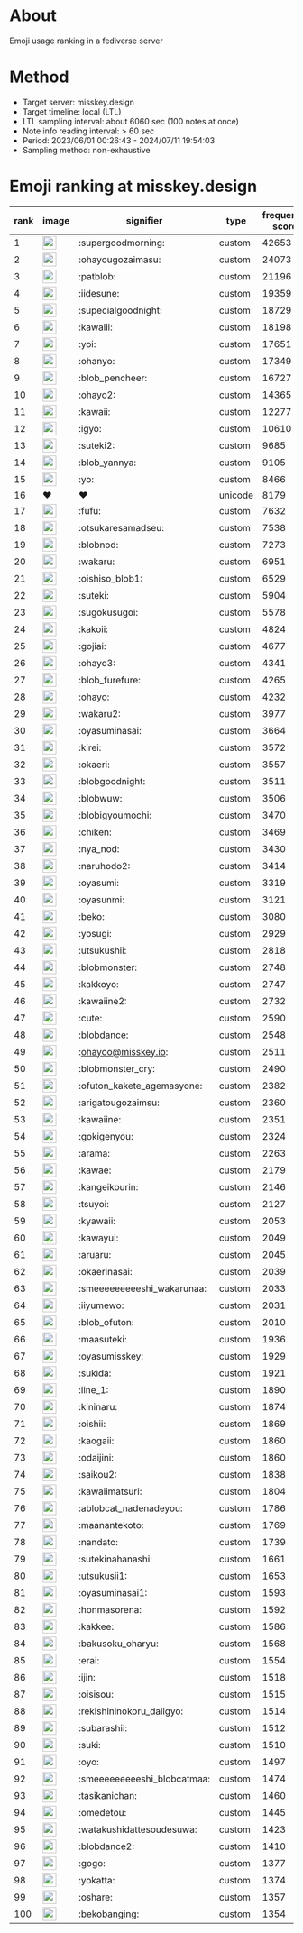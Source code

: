 # About
Emoji usage ranking in a fediverse server

# Method
- Target server: misskey.design
- Target timeline: local (LTL)
- LTL sampling interval: about 6060 sec (100 notes at once)
- Note info reading interval: > 60 sec
- Period: 2023/06/01 00:26:43 - 2024/07/11 19:54:03 
- Sampling method: non-exhaustive

# Emoji ranking at misskey.design

|rank|image|signifier|type|frequency score|
|----|----|----|----|----|
|1|<img height="24" src="https://misskey.design/emoji/supergoodmorning.webp">|:supergoodmorning:|custom|42653|
|2|<img height="24" src="https://misskey.design/emoji/ohayougozaimasu.webp">|:ohayougozaimasu:|custom|24073|
|3|<img height="24" src="https://misskey.design/emoji/patblob.webp">|:patblob:|custom|21196|
|4|<img height="24" src="https://misskey.design/emoji/iidesune.webp">|:iidesune:|custom|19359|
|5|<img height="24" src="https://misskey.design/emoji/supecialgoodnight.webp">|:supecialgoodnight:|custom|18729|
|6|<img height="24" src="https://misskey.design/emoji/kawaiii.webp">|:kawaiii:|custom|18198|
|7|<img height="24" src="https://misskey.design/emoji/yoi.webp">|:yoi:|custom|17651|
|8|<img height="24" src="https://misskey.design/emoji/ohanyo.webp">|:ohanyo:|custom|17349|
|9|<img height="24" src="https://misskey.design/emoji/blob_pencheer.webp">|:blob_pencheer:|custom|16727|
|10|<img height="24" src="https://misskey.design/emoji/ohayo2.webp">|:ohayo2:|custom|14365|
|11|<img height="24" src="https://misskey.design/emoji/kawaii.webp">|:kawaii:|custom|12277|
|12|<img height="24" src="https://misskey.design/emoji/igyo.webp">|:igyo:|custom|10610|
|13|<img height="24" src="https://misskey.design/emoji/suteki2.webp">|:suteki2:|custom|9685|
|14|<img height="24" src="https://misskey.design/emoji/blob_yannya.webp">|:blob_yannya:|custom|9105|
|15|<img height="24" src="https://misskey.design/emoji/yo.webp">|:yo:|custom|8466|
|16|❤|❤|unicode|8179|
|17|<img height="24" src="https://misskey.design/emoji/fufu.webp">|:fufu:|custom|7632|
|18|<img height="24" src="https://misskey.design/emoji/otsukaresamadseu.webp">|:otsukaresamadseu:|custom|7538|
|19|<img height="24" src="https://misskey.design/emoji/blobnod.webp">|:blobnod:|custom|7273|
|20|<img height="24" src="https://misskey.design/emoji/wakaru.webp">|:wakaru:|custom|6951|
|21|<img height="24" src="https://misskey.design/emoji/oishiso_blob1.webp">|:oishiso_blob1:|custom|6529|
|22|<img height="24" src="https://misskey.design/emoji/suteki.webp">|:suteki:|custom|5904|
|23|<img height="24" src="https://misskey.design/emoji/sugokusugoi.webp">|:sugokusugoi:|custom|5578|
|24|<img height="24" src="https://misskey.design/emoji/kakoii.webp">|:kakoii:|custom|4824|
|25|<img height="24" src="https://misskey.design/emoji/gojiai.webp">|:gojiai:|custom|4677|
|26|<img height="24" src="https://misskey.design/emoji/ohayo3.webp">|:ohayo3:|custom|4341|
|27|<img height="24" src="https://misskey.design/emoji/blob_furefure.webp">|:blob_furefure:|custom|4265|
|28|<img height="24" src="https://misskey.design/emoji/ohayo.webp">|:ohayo:|custom|4232|
|29|<img height="24" src="https://misskey.design/emoji/wakaru2.webp">|:wakaru2:|custom|3977|
|30|<img height="24" src="https://misskey.design/emoji/oyasuminasai.webp">|:oyasuminasai:|custom|3664|
|31|<img height="24" src="https://misskey.design/emoji/kirei.webp">|:kirei:|custom|3572|
|32|<img height="24" src="https://misskey.design/emoji/okaeri.webp">|:okaeri:|custom|3557|
|33|<img height="24" src="https://misskey.design/emoji/blobgoodnight.webp">|:blobgoodnight:|custom|3511|
|34|<img height="24" src="https://misskey.design/emoji/blobwuw.webp">|:blobwuw:|custom|3506|
|35|<img height="24" src="https://misskey.design/emoji/blobigyoumochi.webp">|:blobigyoumochi:|custom|3470|
|36|<img height="24" src="https://misskey.design/emoji/chiken.webp">|:chiken:|custom|3469|
|37|<img height="24" src="https://misskey.design/emoji/nya_nod.webp">|:nya_nod:|custom|3430|
|38|<img height="24" src="https://misskey.design/emoji/naruhodo2.webp">|:naruhodo2:|custom|3414|
|39|<img height="24" src="https://misskey.design/emoji/oyasumi.webp">|:oyasumi:|custom|3319|
|40|<img height="24" src="https://misskey.design/emoji/oyasunmi.webp">|:oyasunmi:|custom|3121|
|41|<img height="24" src="https://misskey.design/emoji/beko.webp">|:beko:|custom|3080|
|42|<img height="24" src="https://misskey.design/emoji/yosugi.webp">|:yosugi:|custom|2929|
|43|<img height="24" src="https://misskey.design/emoji/utsukushii.webp">|:utsukushii:|custom|2818|
|44|<img height="24" src="https://misskey.design/emoji/blobmonster.webp">|:blobmonster:|custom|2748|
|45|<img height="24" src="https://misskey.design/emoji/kakkoyo.webp">|:kakkoyo:|custom|2747|
|46|<img height="24" src="https://misskey.design/emoji/kawaiine2.webp">|:kawaiine2:|custom|2732|
|47|<img height="24" src="https://misskey.design/emoji/cute.webp">|:cute:|custom|2590|
|48|<img height="24" src="https://misskey.design/emoji/blobdance.webp">|:blobdance:|custom|2548|
|49|<img height="24" src="https://misskey.design/emoji/ohayoo.webp">|:ohayoo@misskey.io:|custom|2511|
|50|<img height="24" src="https://misskey.design/emoji/blobmonster_cry.webp">|:blobmonster_cry:|custom|2490|
|51|<img height="24" src="https://misskey.design/emoji/ofuton_kakete_agemasyone.webp">|:ofuton_kakete_agemasyone:|custom|2382|
|52|<img height="24" src="https://misskey.design/emoji/arigatougozaimsu.webp">|:arigatougozaimsu:|custom|2360|
|53|<img height="24" src="https://misskey.design/emoji/kawaiine.webp">|:kawaiine:|custom|2351|
|54|<img height="24" src="https://misskey.design/emoji/gokigenyou.webp">|:gokigenyou:|custom|2324|
|55|<img height="24" src="https://misskey.design/emoji/arama.webp">|:arama:|custom|2263|
|56|<img height="24" src="https://misskey.design/emoji/kawae.webp">|:kawae:|custom|2179|
|57|<img height="24" src="https://misskey.design/emoji/kangeikourin.webp">|:kangeikourin:|custom|2146|
|58|<img height="24" src="https://misskey.design/emoji/tsuyoi.webp">|:tsuyoi:|custom|2127|
|59|<img height="24" src="https://misskey.design/emoji/kyawaii.webp">|:kyawaii:|custom|2053|
|60|<img height="24" src="https://misskey.design/emoji/kawayui.webp">|:kawayui:|custom|2049|
|61|<img height="24" src="https://misskey.design/emoji/aruaru.webp">|:aruaru:|custom|2045|
|62|<img height="24" src="https://misskey.design/emoji/okaerinasai.webp">|:okaerinasai:|custom|2039|
|63|<img height="24" src="https://misskey.design/emoji/smeeeeeeeeeshi_wakarunaa.webp">|:smeeeeeeeeeshi_wakarunaa:|custom|2033|
|64|<img height="24" src="https://misskey.design/emoji/iiyumewo.webp">|:iiyumewo:|custom|2031|
|65|<img height="24" src="https://misskey.design/emoji/blob_ofuton.webp">|:blob_ofuton:|custom|2010|
|66|<img height="24" src="https://misskey.design/emoji/maasuteki.webp">|:maasuteki:|custom|1936|
|67|<img height="24" src="https://misskey.design/emoji/oyasumisskey.webp">|:oyasumisskey:|custom|1929|
|68|<img height="24" src="https://misskey.design/emoji/sukida.webp">|:sukida:|custom|1921|
|69|<img height="24" src="https://misskey.design/emoji/iine_1.webp">|:iine_1:|custom|1890|
|70|<img height="24" src="https://misskey.design/emoji/kininaru.webp">|:kininaru:|custom|1874|
|71|<img height="24" src="https://misskey.design/emoji/oishii.webp">|:oishii:|custom|1869|
|72|<img height="24" src="https://misskey.design/emoji/kaogaii.webp">|:kaogaii:|custom|1860|
|73|<img height="24" src="https://misskey.design/emoji/odaijini.webp">|:odaijini:|custom|1860|
|74|<img height="24" src="https://misskey.design/emoji/saikou2.webp">|:saikou2:|custom|1838|
|75|<img height="24" src="https://misskey.design/emoji/kawaiimatsuri.webp">|:kawaiimatsuri:|custom|1804|
|76|<img height="24" src="https://misskey.design/emoji/ablobcat_nadenadeyou.webp">|:ablobcat_nadenadeyou:|custom|1786|
|77|<img height="24" src="https://misskey.design/emoji/maanantekoto.webp">|:maanantekoto:|custom|1769|
|78|<img height="24" src="https://misskey.design/emoji/nandato.webp">|:nandato:|custom|1739|
|79|<img height="24" src="https://misskey.design/emoji/sutekinahanashi.webp">|:sutekinahanashi:|custom|1661|
|80|<img height="24" src="https://misskey.design/emoji/utsukusii1.webp">|:utsukusii1:|custom|1653|
|81|<img height="24" src="https://misskey.design/emoji/oyasuminasai1.webp">|:oyasuminasai1:|custom|1593|
|82|<img height="24" src="https://misskey.design/emoji/honmasorena.webp">|:honmasorena:|custom|1592|
|83|<img height="24" src="https://misskey.design/emoji/kakkee.webp">|:kakkee:|custom|1586|
|84|<img height="24" src="https://misskey.design/emoji/bakusoku_oharyu.webp">|:bakusoku_oharyu:|custom|1568|
|85|<img height="24" src="https://misskey.design/emoji/erai.webp">|:erai:|custom|1554|
|86|<img height="24" src="https://misskey.design/emoji/ijin.webp">|:ijin:|custom|1518|
|87|<img height="24" src="https://misskey.design/emoji/oisisou.webp">|:oisisou:|custom|1515|
|88|<img height="24" src="https://misskey.design/emoji/rekishininokoru_daiigyo.webp">|:rekishininokoru_daiigyo:|custom|1514|
|89|<img height="24" src="https://misskey.design/emoji/subarashii.webp">|:subarashii:|custom|1512|
|90|<img height="24" src="https://misskey.design/emoji/suki.webp">|:suki:|custom|1510|
|91|<img height="24" src="https://misskey.design/emoji/oyo.webp">|:oyo:|custom|1497|
|92|<img height="24" src="https://misskey.design/emoji/smeeeeeeeeeshi_blobcatmaa.webp">|:smeeeeeeeeeshi_blobcatmaa:|custom|1474|
|93|<img height="24" src="https://misskey.design/emoji/tasikanichan.webp">|:tasikanichan:|custom|1460|
|94|<img height="24" src="https://misskey.design/emoji/omedetou.webp">|:omedetou:|custom|1445|
|95|<img height="24" src="https://misskey.design/emoji/watakushidattesoudesuwa.webp">|:watakushidattesoudesuwa:|custom|1423|
|96|<img height="24" src="https://misskey.design/emoji/blobdance2.webp">|:blobdance2:|custom|1410|
|97|<img height="24" src="https://misskey.design/emoji/gogo.webp">|:gogo:|custom|1377|
|98|<img height="24" src="https://misskey.design/emoji/yokatta.webp">|:yokatta:|custom|1374|
|99|<img height="24" src="https://misskey.design/emoji/oshare.webp">|:oshare:|custom|1357|
|100|<img height="24" src="https://misskey.design/emoji/bekobanging.webp">|:bekobanging:|custom|1354|
